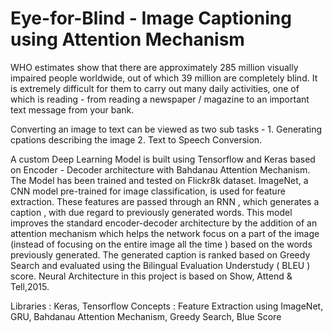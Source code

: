 # Eye-for-Blind - Image Captioning using Attention Mechanism

WHO estimates show that there are approximately 285 million visually impaired people worldwide, out of which 39 million are completely blind. It is extremely difficult for them to carry out many daily activities, one of which is reading - from reading a newspaper / magazine to an important text message from your bank. 

Converting an image to text can be viewed as two sub tasks - 1. Generating cpations describing the image 2. Text to Speech Conversion.

A custom Deep Learning Model is built using Tensorflow and Keras based on Encoder - Decoder architecture with Bahdanau Attention Mechanism. The Model has been trained and tested on Flickr8k dataset. ImageNet, a CNN model pre-trained for image classification, is used for feature extraction. These features are passed through an RNN , which generates a caption , with due regard to previously generated words. This model improves the standard encoder-decoder architecture by the addition of an attention mechanism which helps the network focus on a part of the image (instead of focusing on the entire image all the time ) based on the words previously generated. The generated caption is ranked based on Greedy Search and evaluated using the Bilingual Evaluation Understudy ( BLEU ) score. Neural Architecture in this project is based on Show, Attend & Tell,2015.

Libraries : Keras, Tensorflow
Concepts : Feature Extraction using ImageNet, GRU, Bahdanau Attention Mechanism, Greedy Search, Blue Score
